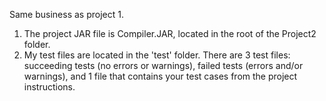 Same business as project 1.

1. The project JAR file is Compiler.JAR, located in the root of the Project2 folder.
2. My test files are located in the 'test' folder. There are 3 test files: succeeding tests (no errors or warnings), failed tests (errors and/or warnings), and 1 file that contains your test cases from the project instructions.
